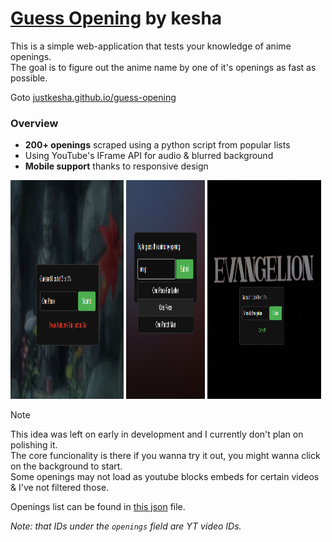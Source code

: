# [Guess Opening](justkesha.github.io/guess-opening/) by kesha

This is a simple web-application that tests your knowledge of anime openings.<br>
The goal is to figure out the anime name by one of it's openings as fast as possible.

Goto [justkesha.github.io/guess-opening](justkesha.github.io/guess-opening/)

### Overview

- **200+ openings** scraped using a python script from popular lists
- Using YouTube's IFrame API for audio & blurred background
- **Mobile support** thanks to responsive design

<img width="36%" height="350px" alt="screenshot" src="preview/wrong.png" /> <img width="25%" height="350px" alt="screenshot" src="preview/ui.png" /> <img width="36%" height="350px" alt="screenshot" src="preview/correct.png" /> 

> [!NOTE]
> This idea was left on early in development and I currently don't plan on polishing it.<br>
> The core funcionality is there if you wanna try it out, you might wanna click on the background to start.<br>
> Some openings may not load as youtube blocks embeds for certain videos & I've not filtered those.

Openings list can be found in [this json](data/prod.json) file.<br>

*Note: that IDs under the `openings` field are YT video IDs.*

